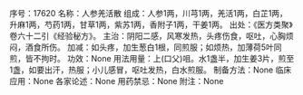 序号：17620
名称：人参羌活散
组成：人参1两，川芎1两，羌活1两，白芷1两，升麻1两，芍药1两，甘草1两，紫苏1两，香附子1两，干姜1两。
出处：《医方类聚》卷六十二引《经验秘方》。
主治：阴阳二感，风寒发热，头疼伤食，呕吐，心胸烦闷，酒食所伤。
加减：如头疼，加生葱白1根，同煎服；如烦热，加薄荷5叶同煎，皆不拘时。
功效：None
用法用量：上(口父)咀。水1盏半，加生姜3片，煎至1盏，如要出汗，热服；小儿感冒，呕吐发热，白水煎服。
制备方法：None
临床应用：None
各家论述：None
用药禁忌：None
附注：None
